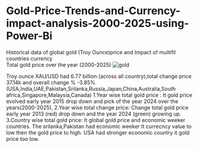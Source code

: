 # Gold-Price-Trends-and-Currency-impact-analysis-2000-2025-using-Power-Bi
Historical data of global gold (Troy Ounce)price and Impact of multifil countries currency  
Total gold price over the year (2000-2025)
![gold](https://github.com/user-attachments/assets/dbf0086c-728f-4499-9eb5-e8b52b872ddc)


  Troy ounce XAU/USD had 6.77 billion (across all country),total change price 37.14k and overall change % -3.85%
  (USA,India,UAE,Pakistan,Srilanka,Russia,Japan,China,Australia,South africa,Singapore,Malaysia,Canada)
1.Year wise total gold price :
It gold price evolved  early year 2015 drop down and pick of the year 2024 over the years(2000-2025),
2.Year wise total change price:
Change total gold price early year 2013 (red) drop down and the year 2024 (green) growing up.
3.Country wise total gold price:
It global gold price and economic weeker countries. The srilanka,Pakistan had economic weeker 
It currecncy value to low then the gold price to high.
USA had stronger economic country it gold price too low.
 



